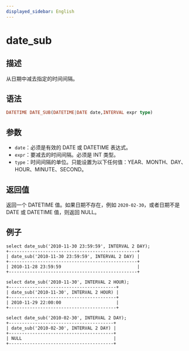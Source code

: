 ```yaml
---
displayed_sidebar: English
---
```


# date_sub

## 描述

从日期中减去指定的时间间隔。

## 语法

```Haskell
DATETIME DATE_SUB(DATETIME|DATE date,INTERVAL expr type)
```

## 参数

- `date`：必须是有效的 DATE 或 DATETIME 表达式。
- `expr`：要减去的时间间隔。必须是 INT 类型。
- `type`：时间间隔的单位。只能设置为以下任何值：YEAR、MONTH、DAY、HOUR、MINUTE、SECOND。

## 返回值

返回一个 DATETIME 值。如果日期不存在，例如 `2020-02-30`，或者日期不是 DATE 或 DATETIME 值，则返回 NULL。

## 例子

```Plain Text
select date_sub('2010-11-30 23:59:59', INTERVAL 2 DAY);
+-------------------------------------------------+
| date_sub('2010-11-30 23:59:59', INTERVAL 2 DAY) |
+-------------------------------------------------+
| 2010-11-28 23:59:59                             |
+-------------------------------------------------+

select date_sub('2010-11-30', INTERVAL 2 HOUR);
+-----------------------------------------+
| date_sub('2010-11-30', INTERVAL 2 HOUR) |
+-----------------------------------------+
| 2010-11-29 22:00:00                     |
+-----------------------------------------+

select date_sub('2010-02-30', INTERVAL 2 DAY);
+----------------------------------------+
| date_sub('2010-02-30', INTERVAL 2 DAY) |
+----------------------------------------+
| NULL                                   |
+----------------------------------------+
```
